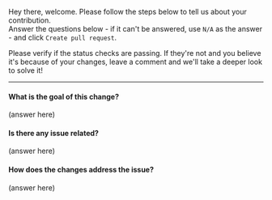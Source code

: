 Hey there, welcome. Please follow the steps below to tell us about your contribution.  
Answer the questions below - if it can't be answered, use `N/A` as the answer - and click `Create pull request`.

Please verify if the status checks are passing. If they're not and you believe it's because of your changes, leave a comment and we'll take a deeper look to solve it!

---

#### What is the goal of this change?

(answer here)

#### Is there any issue related?

(answer here)

#### How does the changes address the issue?

(answer here)
